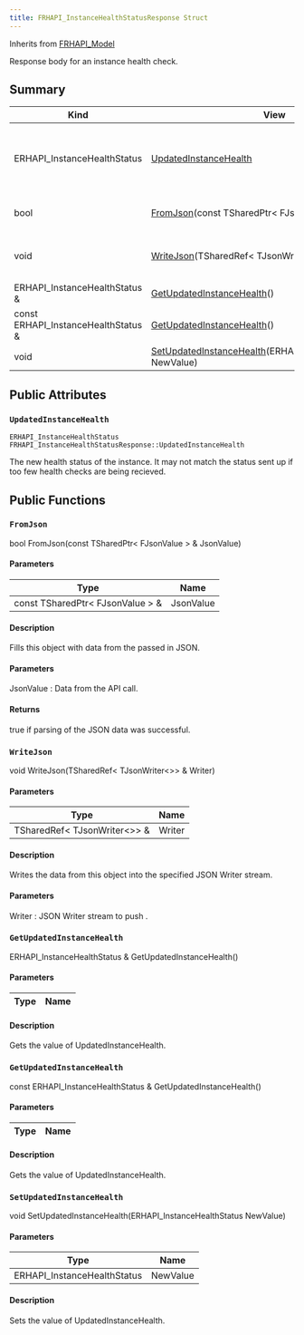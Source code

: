 ```yaml
---
title: FRHAPI_InstanceHealthStatusResponse Struct
---
```

Inherits from [FRHAPI_Model](/unreal-plugins/all/structfrhapi__model/#structFRHAPI__Model)

Response body for an instance health check.

## Summary
| Kind | View | Description |
|------|------|-------------|
|ERHAPI_InstanceHealthStatus|[UpdatedInstanceHealth](/unreal-plugins/all/structfrhapi__instancehealthstatusresponse/#structFRHAPI__InstanceHealthStatusResponse_1a5353d047babab8d0085993f33d3a82a8)|The new health status of the instance. It may not match the status sent up if too few health checks are being recieved.|
|bool|[FromJson](/unreal-plugins/all/structfrhapi__instancehealthstatusresponse/#structFRHAPI__InstanceHealthStatusResponse_1adf577f8dde3eb42dd3d049c71f80115e)(const TSharedPtr< FJsonValue > & JsonValue)|Fills this object with data from the passed in JSON.|
|void|[WriteJson](/unreal-plugins/all/structfrhapi__instancehealthstatusresponse/#structFRHAPI__InstanceHealthStatusResponse_1abab9a453db0e9e39fa59e64b961de3f1)(TSharedRef< TJsonWriter<>> & Writer)|Writes the data from this object into the specified JSON Writer stream.|
|ERHAPI_InstanceHealthStatus &|[GetUpdatedInstanceHealth](/unreal-plugins/all/structfrhapi__instancehealthstatusresponse/#structFRHAPI__InstanceHealthStatusResponse_1ac26b0bbfd237bdadd4ed172c543030d0)()|Gets the value of UpdatedInstanceHealth.|
|const ERHAPI_InstanceHealthStatus &|[GetUpdatedInstanceHealth](/unreal-plugins/all/structfrhapi__instancehealthstatusresponse/#structFRHAPI__InstanceHealthStatusResponse_1a5ce08ac2c8e4fb15ac43a8ff6f15f258)()|Gets the value of UpdatedInstanceHealth.|
|void|[SetUpdatedInstanceHealth](/unreal-plugins/all/structfrhapi__instancehealthstatusresponse/#structFRHAPI__InstanceHealthStatusResponse_1a889b418b61dbfee55a2e52804fcd3215)(ERHAPI_InstanceHealthStatus NewValue)|Sets the value of UpdatedInstanceHealth.|
## Public Attributes



### `UpdatedInstanceHealth` <a id="structFRHAPI__InstanceHealthStatusResponse_1a5353d047babab8d0085993f33d3a82a8"></a>

`ERHAPI_InstanceHealthStatus FRHAPI_InstanceHealthStatusResponse::UpdatedInstanceHealth`

The new health status of the instance. It may not match the status sent up if too few health checks are being recieved.





## Public Functions



### `FromJson` <a id="structFRHAPI__InstanceHealthStatusResponse_1adf577f8dde3eb42dd3d049c71f80115e"></a>

bool FromJson(const TSharedPtr< FJsonValue > & JsonValue)

#### Parameters

| Type | Name |
|------|------|
|const TSharedPtr< FJsonValue > &|JsonValue|

#### Description

Fills this object with data from the passed in JSON.


#### Parameters

JsonValue
: Data from the API call.

#### Returns
true if parsing of the JSON data was successful. 



### `WriteJson` <a id="structFRHAPI__InstanceHealthStatusResponse_1abab9a453db0e9e39fa59e64b961de3f1"></a>

void WriteJson(TSharedRef< TJsonWriter<>> & Writer)

#### Parameters

| Type | Name |
|------|------|
|TSharedRef< TJsonWriter<>> &|Writer|

#### Description

Writes the data from this object into the specified JSON Writer stream.


#### Parameters

Writer
: JSON Writer stream to push . 



### `GetUpdatedInstanceHealth` <a id="structFRHAPI__InstanceHealthStatusResponse_1ac26b0bbfd237bdadd4ed172c543030d0"></a>

ERHAPI_InstanceHealthStatus & GetUpdatedInstanceHealth()

#### Parameters

| Type | Name |
|------|------|

#### Description

Gets the value of UpdatedInstanceHealth.




### `GetUpdatedInstanceHealth` <a id="structFRHAPI__InstanceHealthStatusResponse_1a5ce08ac2c8e4fb15ac43a8ff6f15f258"></a>

const ERHAPI_InstanceHealthStatus & GetUpdatedInstanceHealth()

#### Parameters

| Type | Name |
|------|------|

#### Description

Gets the value of UpdatedInstanceHealth.




### `SetUpdatedInstanceHealth` <a id="structFRHAPI__InstanceHealthStatusResponse_1a889b418b61dbfee55a2e52804fcd3215"></a>

void SetUpdatedInstanceHealth(ERHAPI_InstanceHealthStatus NewValue)

#### Parameters

| Type | Name |
|------|------|
|ERHAPI_InstanceHealthStatus|NewValue|

#### Description

Sets the value of UpdatedInstanceHealth.





